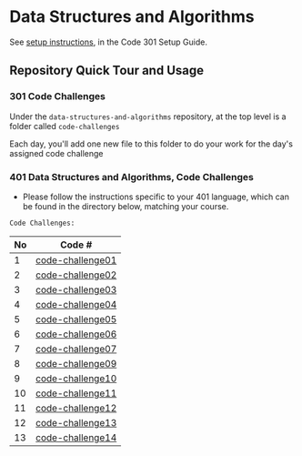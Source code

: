 # Data Structures and Algorithms

See [setup instructions](https://codefellows.github.io/setup-guide/code-301/3-code-challenges), in the Code 301 Setup Guide.

## Repository Quick Tour and Usage

### 301 Code Challenges

Under the `data-structures-and-algorithms` repository, at the top level is a folder called `code-challenges`

Each day, you'll add one new file to this folder to do your work for the day's assigned code challenge

### 401 Data Structures and Algorithms, Code Challenges

- Please follow the instructions specific to your 401 language, which can be found in the directory below, matching your course.



`Code Challenges:`



No|Code #
---|---
1|[code-challenge01](401-code-challenge/array-reverse/Readme.md)
2|[code-challenge02](401-code-challenge/array-insert-shift/Read2.md)
3|[code-challenge03](401-code-challenge/array-binary-search/readarray-binary-search.md)
4|[code-challenge04](401-code-challenge/linked-list/read05.md)
5|[code-challenge05](401-code-challenge/linked-list-insertions/readme.md)
6|[code-challenge06](401-code-challenge/linked-list-kth/readme.md)
7|[code-challenge07](401-code-challenge/linked-list-zip/readme.md)
8|[code-challenge09](401-code-challenge/codeChallinge9/README.md)
9|[code-challenge10](401-code-challenge/stack-and-queue/README.md)
10|[code-challenge11](401-code-challenge/stack-queue-pseudo/readme.md)
11|[code-challenge12](401-code-challenge/stack-queue-pseudo/readme.md)
12|[code-challenge13](401-code-challenge/stack-queue-brackets/read.md)
13|[code-challenge14](401-code-challenge/code14MaxStack/README.md)






